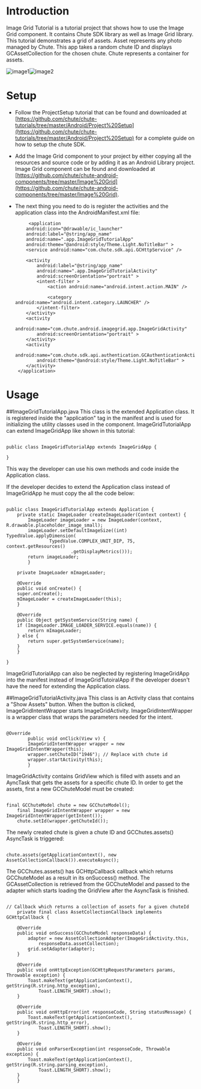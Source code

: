 Introduction
====

Image Grid Tutorial is a tutorial project that shows how to use the Image Grid component. It contains Chute SDK library as well as Image Grid library.
This tutorial demonstrates a grid of assets. Asset represents any photo managed by Chute. This app takes a random chute ID and displays GCAssetCollection for the chosen chute. Chute represents a container for assets. 

![image1](https://github.com/chute/chute-tutorials/raw/master/Android/Image%20Grid%20Tutorial/screenshots/1.png)![image2](https://github.com/chute/chute-tutorials/raw/master/Android/Image%20Grid%20Tutorial/screenshots/2.png) 

Setup
====

* Follow the ProjectSetup tutorial that can be found and downloaded at  
  [https://github.com/chute/chute-tutorials/tree/master/Android/Project%20Setup](https://github.com/chute/chute-tutorials/tree/master/Android/Project%20Setup) for a complete guide on how to setup the chute SDK.
  
* Add the Image Grid component to your project by either copying all the resources and source code or by adding it as an Android Library project.
  Image Grid component can be found and downloaded at [https://github.com/chute/chute-android-components/tree/master/Image%20Grid](https://github.com/chute/chute-android-components/tree/master/Image%20Grid).

* The next thing you need to do is register the activities and the application class into the AndroidManifest.xml file:

    ```
         <application
        android:icon="@drawable/ic_launcher"
        android:label="@string/app_name"
        android:name=".app.ImageGridTutorialApp"
        android:theme="@android:style/Theme.Light.NoTitleBar" >
        <service android:name="com.chute.sdk.api.GCHttpService" />

        <activity
            android:label="@string/app_name"
            android:name=".app.ImageGridTutorialActivity"
            android:screenOrientation="portrait" >
            <intent-filter >
                <action android:name="android.intent.action.MAIN" />

                <category android:name="android.intent.category.LAUNCHER" />
            </intent-filter>
        </activity>
        <activity
            android:name="com.chute.android.imagegrid.app.ImageGridActivity"
            android:screenOrientation="portrait" >
        </activity>
        <activity
            android:name="com.chute.sdk.api.authentication.GCAuthenticationActivity"
            android:theme="@android:style/Theme.Light.NoTitleBar" >
        </activity>
     </application>
    ```
    
Usage
====

##ImageGridTutorialApp.java 
This class is the extended Application class. It is registered inside the "application" tag in the manifest and is used for initializing the utility classes used in the component.
ImageGridTutorialApp can extend ImageGridApp like shown in this tutorial:

<pre><code>
public class ImageGridTutorialApp extends ImageGridApp {

}
</code></pre>

This way the developer can use his own methods and code inside the Application class. 

If the developer decides to extend the Application class instead of ImageGridApp he must copy the all the code below:

<pre><code>
public class ImageGridTutorialApp extends Application {
    private static ImageLoader createImageLoader(Context context) {
		ImageLoader imageLoader = new ImageLoader(context, R.drawable.placeholder_image_small);
		imageLoader.setDefaultImageSize((int) TypedValue.applyDimension(
				TypedValue.COMPLEX_UNIT_DIP, 75, context.getResources()
						.getDisplayMetrics()));
		return imageLoader;
		}

    private ImageLoader mImageLoader;

    @Override
    public void onCreate() {
	super.onCreate();
	mImageLoader = createImageLoader(this);
    }

    @Override
    public Object getSystemService(String name) {
	if (ImageLoader.IMAGE_LOADER_SERVICE.equals(name)) {
	    return mImageLoader;
	} else {
	    return super.getSystemService(name);
	}
    }

}
</code></pre>

ImageGridTutorialApp can also be neglected by registering ImageGridApp into the manifest instead of ImageGridTutoiralApp if the developer doesn't have the need for extending the Application class.
    
##ImageGridTutorialActivity.java
This class is an Activity class that contains a "Show Assets" button. When the button is clicked, ImageGridIntentWrapper starts ImageGridActivity. ImageGridIntentWrapper is a wrapper class that wraps the parameters needed for the intent.

<pre><code> 
@Override
        public void onClick(View v) {
    	ImageGridIntentWrapper wrapper = new ImageGridIntentWrapper(this);
    	wrapper.setChuteID("1946"); // Replace with chute id
    	wrapper.startActivity(this);
        }
</code></pre>  

ImageGridActivity contains GridView which is filled with assets and an AyncTask that gets the assets for a specific chute ID.
In order to get the assets, first a new GCChuteModel must be created:

<pre><code>
final GCChuteModel chute = new GCChuteModel();
	final ImageGridIntentWrapper wrapper = new ImageGridIntentWrapper(getIntent());
	chute.setId(wrapper.getChuteId());
</code></pre>

The newly created chute is given a chute ID and GCChutes.assets() AsyncTask is triggered:
<pre><code>
chute.assets(getApplicationContext(), new AssetCollectionCallback()).executeAsync();
</code></pre>

The GCChutes.assets() has GCHttpCallback<GCChuteModel> callback which returns GCChuteModel as a result in its onSuccess() method.
The GCAssetCollection is retrieved from the GCChuteModel and passed to the adapter which starts loading the GridView after the AsyncTask is finished. 
<pre><code>
// Callback which returns a collection of assets for a given chuteId
    private final class AssetCollectionCallback implements GCHttpCallback<GCChuteModel> {

	@Override
	public void onSuccess(GCChuteModel responseData) {
	    adapter = new AssetCollectionAdapter(ImageGridActivity.this,
		    responseData.assetCollection);
	    grid.setAdapter(adapter);
	}

	@Override
	public void onHttpException(GCHttpRequestParameters params, Throwable exception) {
	    Toast.makeText(getApplicationContext(), getString(R.string.http_exception),
		    Toast.LENGTH_SHORT).show();
	}

	@Override
	public void onHttpError(int responseCode, String statusMessage) {
	    Toast.makeText(getApplicationContext(), getString(R.string.http_error),
		    Toast.LENGTH_SHORT).show();
	}

	@Override
	public void onParserException(int responseCode, Throwable exception) {
	    Toast.makeText(getApplicationContext(), getString(R.string.parsing_exception),
		    Toast.LENGTH_SHORT).show();
	}
    }
</code></pre>    	          